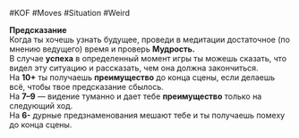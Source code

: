 #KOF #Moves #Situation #Weird 

**Предсказание**  
Когда ты хочешь узнать будущее, проведи в медитации  достаточное (по  мнению ведущего) время и  проверь  **Мудрость.**  
В  случае **успеха** в  определенный момент игры ты  можешь сказать, что  видел эту ситуацию и  рассказать, чем она должна закончиться.  
На **10+** ты получаешь **преимущество** до конца сцены,  если делаешь всё, чтобы твое предсказание сбылось.  
На  **7–9**  — видение туманно и  дает тебе **преимущество** только на следующий ход.  
На **6-** дурные предзнаменования мешают тебе и ты  получаешь помеху до конца сцены.  
